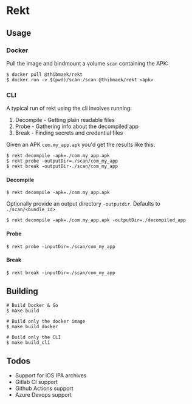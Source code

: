 # Rekt

## Usage

### Docker

Pull the image and bindmount a volume `scan` containing the APK:

```console
$ docker pull @thibmaek/rekt
$ docker run -v $(pwd)/scan:/scan @thibmaek/rekt <apk>
```

### CLI

A typical run of rekt using the cli involves running:

1. Decompile - Getting plain readable files
2. Probe - Gathering info about the decompiled app
3. Break - Finding secrets and credential files

Given an APK `com.my_app.apk` you'd get the results like this:

```console
$ rekt decompile -apk=./com.my_app.apk
$ rekt probe -outputDir=./scan/com_my_app
$ rekt break -outputDir-./scan/com_my_app
```

#### Decompile

```console
$ rekt decompile -apk=./com.my_app.apk
```

Optionally provide an output directory `-outputdir`. Defaults to `./scan/<bundle_id>`

```console
$ rekt decompile -apk=./com.my_app.apk -outputDir=./decompiled_app
```

#### Probe

```console
$ rekt probe -inputDir=./scan/com_my_app
```

#### Break

```console
$ rekt break -inputDir=./scan/com_my_app
```

## Building

```console
# Build Docker & Go
$ make build

# Build only the docker image
$ make build_docker

# Build only the CLI
$ make build_cli
```

## Todos

- Support for iOS IPA archives
- Gitlab CI support
- Github Actions support
- Azure Devops support
